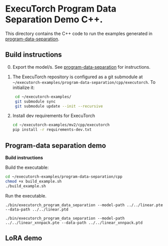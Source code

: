 # ExecuTorch Program Data Separation Demo C++.

This directory contains the C++ code to run the examples generated in [program-data-separation](../program-data-separation/README.md).

## Build instructions
0. Export the model/s. See [program-data-separation](../program-data-separation/README.md) for instructions.
1. The ExecuTorch repository is configured as a git submodule at `~/executorch-examples/program-data-separation/cpp/executorch`.  To initialize it:
   ```bash
    cd ~/executorch-examples/
    git submodule sync
    git submodule update --init --recursive
   ```
2. Install dev requirements for ExecuTorch

    ```bash
    cd ~/executorch-examples/mv2/cpp/executorch
    pip install -r requirements-dev.txt
    ```

## Program-data separation demo
**Build instructions**

Build the executable:
```bash
cd ~/executorch-examples/program-data-separation/cpp
chmod +x build_example.sh
./build_example.sh
```

Run the executable.
```
./bin/executorch_program_data_separation --model-path ../../linear.pte --data-path ../../linear.ptd

./bin/executorch_program_data_separation --model-path ../../linear_xnnpack.pte --data-path ../../linear_xnnpack.ptd
```

## LoRA demo
